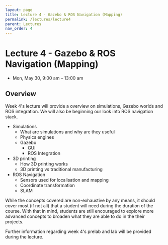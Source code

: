 ```yaml
---
layout: page
title: Lecture 4 - Gazebo & ROS Navigation (Mapping)
permalink: /lectures/lecture4
parent: Lectures
nav_order: 4
---
```


# **Lecture 4 - Gazebo & ROS Navigation (Mapping)**
* Mon, May 30, 9:00 am – 13:00 am

## **Overview**

Week 4's lecture will provide a overview on simulations, Gazebo worlds and ROS integration. We will also be beginning our look into ROS navigation stack.

* Simulations
    * What are simulations and why are they useful
    * Physics engines
    * Gazebo
        * GUI
        * ROS Integration
* 3D printing
    * How 3D printing works
    * 3D printing vs traditional manufacturing
* ROS Navigation
    * Sensors used for localisation and mapping
    * Coordinate transformation
    * SLAM

While the concepts covered are non-exhaustive by any means, it should cover most (if not all) that a student will need during the duration of the course. With that in mind, students are still encouraged to explore more advanced concepts to broaden what they are able to do in the their projects.

Further information regarding week 4's prelab and lab will be provided during the lecture.


<!-- ## **Lecture resources**
* Slides: [pdf]({{ site.baseurl }}) -->

